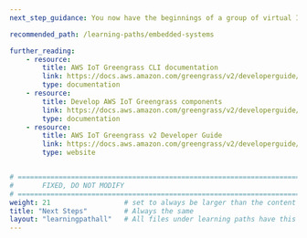 ```yaml
---
next_step_guidance: You now have the beginnings of a group of virtual IoT devices and the ability to deploy and manage applications to them. Try out other public AWS Greengrass components by revising your deployment, or create your own custom AWS Greengrass components.

recommended_path: /learning-paths/embedded-systems

further_reading:
    - resource:
        title: AWS IoT Greengrass CLI documentation 
        link: https://docs.aws.amazon.com/greengrass/v2/developerguide/greengrass-cli-component.html
        type: documentation
    - resource:
        title: Develop AWS IoT Greengrass components
        link: https://docs.aws.amazon.com/greengrass/v2/developerguide/develop-greengrass-components.html
        type: documentation
    - resource:
        title: AWS IoT Greengrass v2 Developer Guide 
        link: https://docs.aws.amazon.com/greengrass/v2/developerguide/what-is-iot-greengrass.html
        type: website


# ================================================================================
#       FIXED, DO NOT MODIFY
# ================================================================================
weight: 21                  # set to always be larger than the content in this path, and one more than 'review'
title: "Next Steps"         # Always the same
layout: "learningpathall"   # All files under learning paths have this same wrapper
---
```


